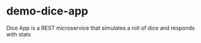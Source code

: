 # demo-dice-app
Dice App is a REST microservice that simulates a roll of dice and responds with stats
